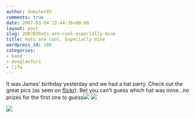 ```yaml
---
author: domster83
comments: true
date: 2007-03-04 22:44:36+00:00
layout: post
slug: 200703hats-are-cool-especially-mine
title: Hats are cool. Especially mine
wordpress_id: 188
categories:
- band
- douglasfurs
- life
---
```


It was James' birthday yesterday and we had a hat party. Check out the great pics (as seen on [flickr](http://www.flickr.com/photos/domster83)). Bet you can't guess which hat was mine...no prizes for the first one to guess![](http://farm1.static.flickr.com/180/410528580_4fdaffe7ee.jpg?v=0)
![](http://farm1.static.flickr.com/187/410528590_c8e3044490.jpg?v=0)




![](http://farm1.static.flickr.com/174/410528585_00eadbb9d6.jpg?v=0)
